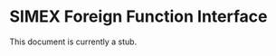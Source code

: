 SIMEX Foreign Function Interface
================================

This document is currently a stub.
